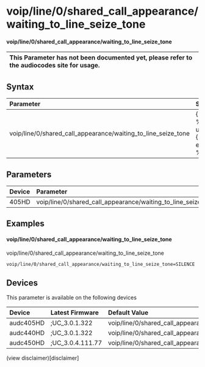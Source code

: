 ﻿---
description: voip/line/0/shared_call_appearance/waiting_to_line_seize_tone
search: false
---

# voip/line/0/shared_call_appearance/waiting_to_line_seize_tone

#### voip/line/0/shared_call_appearance/waiting_to_line_seize_tone


| This Parameter has not been documented yet, please refer to the audiocodes site for usage.  |
| :--- |

## Syntax
| Parameter | Syntax |
| :--- | :--- |
|voip/line/0/shared_call_appearance/waiting_to_line_seize_tone | {% raw %} undefined {% endraw %} |

## Parameters
|Device|Parameter|value|Description|
|:---|:---|:---|:---|
| 405HD | voip/line/0/shared_call_appearance/waiting_to_line_seize_tone |  |  |

## Examples
#### voip/line/0/shared_call_appearance/waiting_to_line_seize_tone

voip/line/0/shared_call_appearance/waiting_to_line_seize_tone

```
voip/line/0/shared_call_appearance/waiting_to_line_seize_tone=SILENCE
```

## Devices
This parameter is available on the following devices

| Device | Latest Firmware | Default Value |
|:---|:---|:---|
| audc405HD | ;UC_3.0.1.322 | voip/line/0/shared_call_appearance/waiting_to_line_seize_tone=SILENCE 
| audc440HD | ;UC_3.0.1.322 | voip/line/0/shared_call_appearance/waiting_to_line_seize_tone=SILENCE 
| audc450HD | ;UC_3.0.4.111.77 | voip/line/0/shared_call_appearance/waiting_to_line_seize_tone=SILENCE 

(view disclaimer)[disclaimer]

